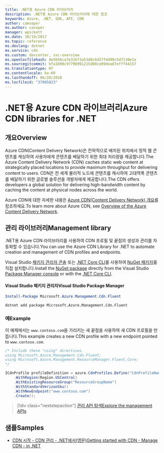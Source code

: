 ```yaml
---
title: .NET용 Azure CDN 라이브러리
description: .NET용 Azure CDN 라이브러리에 대한 참조
keywords: Azure, .NET, SDK, API, CDN
author: camsoper
ms.author: casoper
manager: wpickett
ms.date: 10/19/2017
ms.topic: reference
ms.devlang: dotnet
ms.service: cdn
ms.custom: devcenter, svc-overview
ms.openlocfilehash: 4e5b56ca7e316f3a53d8c6d37fdd90c5d7130e1e
ms.sourcegitcommit: bfa1898c97798991215d08ce89dea87efff44157
ms.translationtype: HT
ms.contentlocale: ko-KR
ms.lasthandoff: 06/28/2018
ms.locfileid: "37065823"
---
```

# <a name="azure-cdn-libraries-for-net"></a><span data-ttu-id="cb313-104">.NET용 Azure CDN 라이브러리</span><span class="sxs-lookup"><span data-stu-id="cb313-104">Azure CDN libraries for .NET</span></span>

## <a name="overview"></a><span data-ttu-id="cb313-105">개요</span><span class="sxs-lookup"><span data-stu-id="cb313-105">Overview</span></span>

<span data-ttu-id="cb313-106">Azure CDN(Content Delivery Network)은 전략적으로 배치된 위치에서 정적 웹 콘텐츠를 캐싱하여 사용자에게 콘텐츠를 배달하기 위한 최대 처리량을 제공합니다.</span><span class="sxs-lookup"><span data-stu-id="cb313-106">The Azure Content Delivery Network (CDN) caches static web content at strategically placed locations to provide maximum throughput for delivering content to users.</span></span> <span data-ttu-id="cb313-107">CDN은 전 세계 물리적 노드에 콘텐츠를 캐시하여 고대역폭 콘텐츠를 배달하기 위한 글로벌 솔루션을 개발자에게 제공합니다.</span><span class="sxs-lookup"><span data-stu-id="cb313-107">The CDN offers developers a global solution for delivering high-bandwidth content by caching the content at physical nodes across the world.</span></span>

<span data-ttu-id="cb313-108">Azure CDN에 대한 자세한 내용은 [Azure CDN(Content Delivery Network) 개요](https://docs.microsoft.com/azure/cdn/cdn-overview)를 참조하세요.</span><span class="sxs-lookup"><span data-stu-id="cb313-108">To learn more about Azure CDN, see [Overview of the Azure Content Delivery Network](https://docs.microsoft.com/azure/cdn/cdn-overview).</span></span>


## <a name="management-library"></a><span data-ttu-id="cb313-109">관리 라이브러리</span><span class="sxs-lookup"><span data-stu-id="cb313-109">Management library</span></span>

<span data-ttu-id="cb313-110">.NET용 Azure CDN 라이브러리를 사용하여 CDN 프로필 및 끝점의 생성과 관리를 자동화할 수 있습니다.</span><span class="sxs-lookup"><span data-stu-id="cb313-110">You can use the Azure CDN Library for .NET to automate creation and management of CDN profiles and endpoints.</span></span> 

<span data-ttu-id="cb313-111">Visual Studio [패키지 관리자 콘솔][PackageManager] 또는 [.NET Core CLI][DotNetCLI]를 사용하여 [NuGet 패키지](https://www.nuget.org/packages/Microsoft.Azure.Management.Cdn.Fluent)를 직접 설치합니다.</span><span class="sxs-lookup"><span data-stu-id="cb313-111">Install the [NuGet package](https://www.nuget.org/packages/Microsoft.Azure.Management.Cdn.Fluent) directly from the Visual Studio [Package Manager console][PackageManager] or with the [.NET Core CLI][DotNetCLI].</span></span>

#### <a name="visual-studio-package-manager"></a><span data-ttu-id="cb313-112">Visual Studio 패키지 관리자</span><span class="sxs-lookup"><span data-stu-id="cb313-112">Visual Studio Package Manager</span></span>

```powershell
Install-Package Microsoft.Azure.Management.Cdn.Fluent
```

```bash
dotnet add package Microsoft.Azure.Management.Cdn.Fluent
```

### <a name="example"></a><span data-ttu-id="cb313-113">예</span><span class="sxs-lookup"><span data-stu-id="cb313-113">Example</span></span>

<span data-ttu-id="cb313-114">이 예제에서는 `www.contoso.com`을 가리키는 새 끝점을 사용하여 새 CDN 프로필을 만듭니다.</span><span class="sxs-lookup"><span data-stu-id="cb313-114">This example creates a new CDN profile with a new endpoint pointed to `www.contoso.com`.</span></span>

```csharp
/* Include these "using" directives.
using Microsoft.Azure.Management.Cdn.Fluent;
using Microsoft.Azure.Management.ResourceManager.Fluent.Core;
*/

ICdnProfile profileDefinition = azure.CdnProfiles.Define("CdnProfileName")
    .WithRegion(Region.USCentral)
    .WithExistingResourceGroup("ResourceGroupName")
    .WithStandardVerizonSku()
    .WithNewEndpoint("www.contoso.com")
    .Create();

```

> [!div class="nextstepaction"]
> [<span data-ttu-id="cb313-115">관리 API 탐색</span><span class="sxs-lookup"><span data-stu-id="cb313-115">Explore the management APIs</span></span>](/dotnet/api/overview/azure/cdn/management)


## <a name="samples"></a><span data-ttu-id="cb313-116">샘플</span><span class="sxs-lookup"><span data-stu-id="cb313-116">Samples</span></span>

* [<span data-ttu-id="cb313-117">CDN 시작 - CDN 관리 - .NET에서(영문)</span><span class="sxs-lookup"><span data-stu-id="cb313-117">Getting started with CDN - Manage CDN - in .NET</span></span>](https://github.com/Azure-Samples/cdn-dotnet-manage-cdn)

[PackageManager]: https://docs.microsoft.com/nuget/tools/package-manager-console
[DotNetCLI]: https://docs.microsoft.com/dotnet/core/tools/dotnet-add-package

